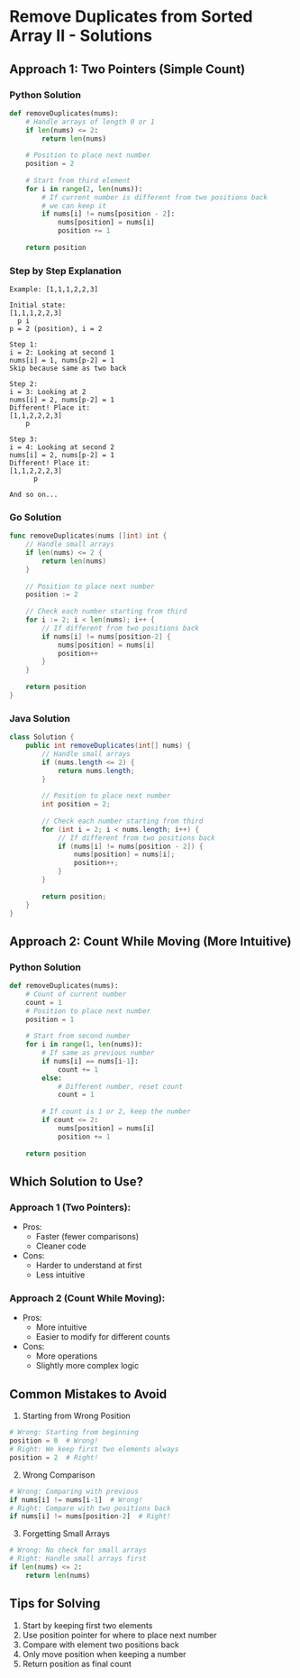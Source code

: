 # Remove Duplicates from Sorted Array II - Solutions

## Approach 1: Two Pointers (Simple Count)

### Python Solution
```python
def removeDuplicates(nums):
    # Handle arrays of length 0 or 1
    if len(nums) <= 2:
        return len(nums)
    
    # Position to place next number
    position = 2
    
    # Start from third element
    for i in range(2, len(nums)):
        # If current number is different from two positions back
        # we can keep it
        if nums[i] != nums[position - 2]:
            nums[position] = nums[i]
            position += 1
    
    return position
```

### Step by Step Explanation
```
Example: [1,1,1,2,2,3]

Initial state:
[1,1,1,2,2,3]
  p i
p = 2 (position), i = 2

Step 1:
i = 2: Looking at second 1
nums[i] = 1, nums[p-2] = 1
Skip because same as two back

Step 2:
i = 3: Looking at 2
nums[i] = 2, nums[p-2] = 1
Different! Place it:
[1,1,2,2,2,3]
    p

Step 3:
i = 4: Looking at second 2
nums[i] = 2, nums[p-2] = 1
Different! Place it:
[1,1,2,2,2,3]
      p

And so on...
```

### Go Solution
```go
func removeDuplicates(nums []int) int {
    // Handle small arrays
    if len(nums) <= 2 {
        return len(nums)
    }
    
    // Position to place next number
    position := 2
    
    // Check each number starting from third
    for i := 2; i < len(nums); i++ {
        // If different from two positions back
        if nums[i] != nums[position-2] {
            nums[position] = nums[i]
            position++
        }
    }
    
    return position
}
```

### Java Solution
```java
class Solution {
    public int removeDuplicates(int[] nums) {
        // Handle small arrays
        if (nums.length <= 2) {
            return nums.length;
        }
        
        // Position to place next number
        int position = 2;
        
        // Check each number starting from third
        for (int i = 2; i < nums.length; i++) {
            // If different from two positions back
            if (nums[i] != nums[position - 2]) {
                nums[position] = nums[i];
                position++;
            }
        }
        
        return position;
    }
}
```

## Approach 2: Count While Moving (More Intuitive)

### Python Solution
```python
def removeDuplicates(nums):
    # Count of current number
    count = 1
    # Position to place next number
    position = 1
    
    # Start from second number
    for i in range(1, len(nums)):
        # If same as previous number
        if nums[i] == nums[i-1]:
            count += 1
        else:
            # Different number, reset count
            count = 1
            
        # If count is 1 or 2, keep the number
        if count <= 2:
            nums[position] = nums[i]
            position += 1
            
    return position
```

## Which Solution to Use?

### Approach 1 (Two Pointers):
- Pros:
  - Faster (fewer comparisons)
  - Cleaner code
- Cons:
  - Harder to understand at first
  - Less intuitive

### Approach 2 (Count While Moving):
- Pros:
  - More intuitive
  - Easier to modify for different counts
- Cons:
  - More operations
  - Slightly more complex logic

## Common Mistakes to Avoid

1. Starting from Wrong Position
```python
# Wrong: Starting from beginning
position = 0  # Wrong!
# Right: We keep first two elements always
position = 2  # Right!
```

2. Wrong Comparison
```python
# Wrong: Comparing with previous
if nums[i] != nums[i-1]  # Wrong!
# Right: Compare with two positions back
if nums[i] != nums[position-2]  # Right!
```

3. Forgetting Small Arrays
```python
# Wrong: No check for small arrays
# Right: Handle small arrays first
if len(nums) <= 2:
    return len(nums)
```

## Tips for Solving
1. Start by keeping first two elements
2. Use position pointer for where to place next number
3. Compare with element two positions back
4. Only move position when keeping a number
5. Return position as final count